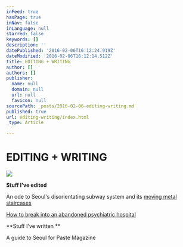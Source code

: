```yaml
---
inFeed: true
hasPage: true
inNav: false
inLanguage: null
starred: false
keywords: []
description: ''
datePublished: '2016-02-06T16:12:24.919Z'
dateModified: '2016-02-06T16:12:14.512Z'
title: EDITING + WRITING
author: []
authors: []
publisher:
  name: null
  domain: null
  url: null
  favicon: null
sourcePath: _posts/2016-02-06-editing-writing.md
published: true
url: editing-writing/index.html
_type: Article

---
```

# EDITING + WRITING
![](https://the-grid-user-content.s3-us-west-2.amazonaws.com/d56e321b-623a-41b4-9e8c-27a1560cd9dc.jpg)

**Stuff I've edited**

An ode to Seoul's disorientating subway system and its [moving ][0][metal staircases][0]

[How to break into an abandoned psychiatric hospital][1]

**Stuff I've written **

A guide to Seoul for Paste Magazine

[0]: http://chincha.co.uk/2013/01/seouls-moving-metal-staircases/
[1]: http://chincha.co.uk/2013/06/breaking-into-a-haunted-mental-hospital-in-korea/